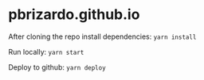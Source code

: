 # pbrizardo.github.io

After cloning the repo install dependencies:
`yarn install`

Run locally:
`yarn start`

Deploy to github:
`yarn deploy`
